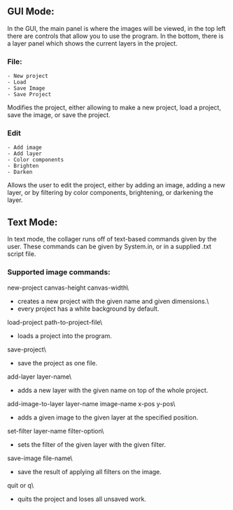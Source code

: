 ## GUI Mode:
In the GUI, the main panel is where the images will be viewed, in the top left there are controls that allow you
to use the program. In the bottom, there is a layer panel which shows the current layers in the project.
### File:
    - New project
    - Load
    - Save Image
    - Save Project
Modifies the project, either allowing to make a new project, load a project, save the image, or
save the project.

### Edit
    - Add image
    - Add layer
    - Color components
    - Brighten
    - Darken
Allows the user to edit the project, either by adding an image, adding a new layer, or by
filtering by color components, brightening, or darkening the layer.

## Text Mode:
In text mode, the collager runs off of text-based commands given by the user. These commands can be given by System.in,
or in a supplied .txt script file.

### Supported image commands:

new-project canvas-height canvas-width\
- creates a new project with the given name and given dimensions.\
- every project has a white background by default.

load-project path-to-project-file\
- loads a project into the program.

save-project\
- save the project as one file.

add-layer layer-name\
- adds a new layer with the given name on top of the whole project.

add-image-to-layer layer-name image-name x-pos y-pos\
- adds a given image to the given layer at the specified position.

set-filter layer-name filter-option\
- sets the filter of the given layer with the given filter.

save-image file-name\
- save the result of applying all filters on the image.

quit or q\
- quits the project and loses all unsaved work.
